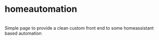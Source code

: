 # homeautomation
<br>
Simple page to provide a clean custom front end to some homeassistant based automation
